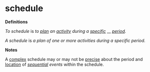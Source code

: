 # schedule

**Definitions**

_To schedule_ is _to_ [_plan_](https://github.com/gcassel/Modular-Organization-Terminology/blob/master/terms/plan.md) _an_ [_activity_](https://github.com/gcassel/Modular-Organization-Terminology/blob/master/terms/activity.md) _during a_ [_specific_](https://github.com/gcassel/Modular-Organization-Terminology/blob/master/terms/specific.md) __ [_period_](https://github.com/gcassel/Modular-Organization-Terminology/blob/master/terms/period.md).

_A schedule_ is _a plan of one or more activities during a specific period._

**Notes**

A [complex](https://github.com/gcassel/Modular-Organization-Terminology/blob/master/terms/complex.md) schedule may or may not be [precise](https://github.com/gcassel/Modular-Organization-Terminology/blob/master/terms/specialize.md) about the period and [location](https://github.com/gcassel/Modular-Organization-Terminology/blob/master/terms/location.md) of [_sequential_](https://github.com/gcassel/Modular-Organization-Terminology/blob/master/terms/sequence.md) _events_ within the schedule.
